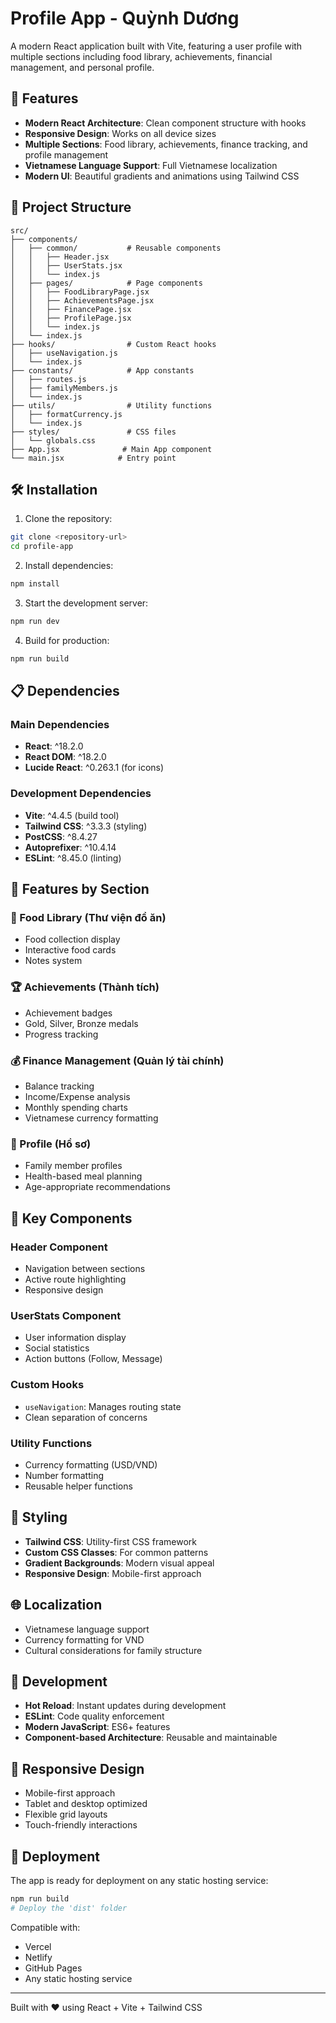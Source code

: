 # Profile App - Quỳnh Dương

A modern React application built with Vite, featuring a user profile with multiple sections including food library, achievements, financial management, and personal profile.

## 🚀 Features

- **Modern React Architecture**: Clean component structure with hooks
- **Responsive Design**: Works on all device sizes
- **Multiple Sections**: Food library, achievements, finance tracking, and profile management
- **Vietnamese Language Support**: Full Vietnamese localization
- **Modern UI**: Beautiful gradients and animations using Tailwind CSS

## 📁 Project Structure

```
src/
├── components/
│   ├── common/           # Reusable components
│   │   ├── Header.jsx
│   │   ├── UserStats.jsx
│   │   └── index.js
│   ├── pages/            # Page components
│   │   ├── FoodLibraryPage.jsx
│   │   ├── AchievementsPage.jsx
│   │   ├── FinancePage.jsx
│   │   ├── ProfilePage.jsx
│   │   └── index.js
│   └── index.js
├── hooks/                # Custom React hooks
│   ├── useNavigation.js
│   └── index.js
├── constants/            # App constants
│   ├── routes.js
│   ├── familyMembers.js
│   └── index.js
├── utils/                # Utility functions
│   ├── formatCurrency.js
│   └── index.js
├── styles/               # CSS files
│   └── globals.css
├── App.jsx              # Main App component
└── main.jsx            # Entry point
```

## 🛠️ Installation

1. Clone the repository:
```bash
git clone <repository-url>
cd profile-app
```

2. Install dependencies:
```bash
npm install
```

3. Start the development server:
```bash
npm run dev
```

4. Build for production:
```bash
npm run build
```

## 📋 Dependencies

### Main Dependencies
- **React**: ^18.2.0
- **React DOM**: ^18.2.0
- **Lucide React**: ^0.263.1 (for icons)

### Development Dependencies
- **Vite**: ^4.4.5 (build tool)
- **Tailwind CSS**: ^3.3.3 (styling)
- **PostCSS**: ^8.4.27
- **Autoprefixer**: ^10.4.14
- **ESLint**: ^8.45.0 (linting)

## 🎨 Features by Section

### 🍕 Food Library (Thư viện đồ ăn)
- Food collection display
- Interactive food cards
- Notes system

### 🏆 Achievements (Thành tích)
- Achievement badges
- Gold, Silver, Bronze medals
- Progress tracking

### 💰 Finance Management (Quản lý tài chính)
- Balance tracking
- Income/Expense analysis
- Monthly spending charts
- Vietnamese currency formatting

### 👤 Profile (Hồ sơ)
- Family member profiles
- Health-based meal planning
- Age-appropriate recommendations

## 🎯 Key Components

### Header Component
- Navigation between sections
- Active route highlighting
- Responsive design

### UserStats Component
- User information display
- Social statistics
- Action buttons (Follow, Message)

### Custom Hooks
- `useNavigation`: Manages routing state
- Clean separation of concerns

### Utility Functions
- Currency formatting (USD/VND)
- Number formatting
- Reusable helper functions

## 🎨 Styling

- **Tailwind CSS**: Utility-first CSS framework
- **Custom CSS Classes**: For common patterns
- **Gradient Backgrounds**: Modern visual appeal
- **Responsive Design**: Mobile-first approach

## 🌐 Localization

- Vietnamese language support
- Currency formatting for VND
- Cultural considerations for family structure

## 🔧 Development

- **Hot Reload**: Instant updates during development
- **ESLint**: Code quality enforcement
- **Modern JavaScript**: ES6+ features
- **Component-based Architecture**: Reusable and maintainable

## 📱 Responsive Design

- Mobile-first approach
- Tablet and desktop optimized
- Flexible grid layouts
- Touch-friendly interactions

## 🚀 Deployment

The app is ready for deployment on any static hosting service:

```bash
npm run build
# Deploy the 'dist' folder
```

Compatible with:
- Vercel
- Netlify
- GitHub Pages
- Any static hosting service

---

Built with ❤️ using React + Vite + Tailwind CSS